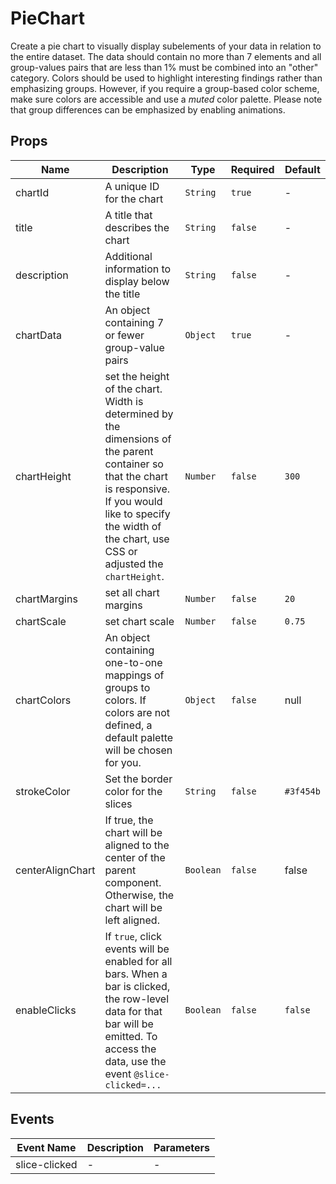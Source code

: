 # PieChart

Create a pie chart to visually display subelements of your data in relation to the entire dataset. The data should contain no more than 7 elements and all group-values pairs that are less than 1% must be combined into an "other" category. Colors should be used to highlight interesting findings rather than emphasizing groups. However, if you require a group-based color scheme, make sure colors are accessible and use a *muted* color palette. Please note that group differences can be emphasized by enabling animations. 

## Props

<!-- @vuese:PieChart:props:start -->
|Name|Description|Type|Required|Default|
|---|---|---|---|---|
|chartId|A unique ID for the chart|`String`|`true`|-|
|title|A title that describes the chart|`String`|`false`|-|
|description|Additional information to display below the title|`String`|`false`|-|
|chartData|An object containing 7 or fewer group-value pairs|`Object`|`true`|-|
|chartHeight|set the height of the chart. Width is determined by the dimensions of the parent container so that the chart is responsive. If you would like to specify the width of the chart, use CSS or adjusted the `chartHeight`.|`Number`|`false`|`300`|
|chartMargins|set all chart margins|`Number`|`false`|`20`|
|chartScale|set chart scale|`Number`|`false`|`0.75`|
|chartColors|An object containing one-to-one mappings of groups to colors. If colors are not defined, a default palette will be chosen for you.|`Object`|`false`|null|
|strokeColor|Set the border color for the slices|`String`|`false`|`#3f454b`|
|centerAlignChart|If true, the chart will be aligned to the center of the parent component. Otherwise, the chart will be left aligned.|`Boolean`|`false`|false|
|enableClicks|If `true`, click events will be enabled for all bars. When a bar is clicked, the row-level data for that bar will be emitted. To access the data, use the event `@slice-clicked=...`|`Boolean`|`false`|`false`|

<!-- @vuese:PieChart:props:end -->


## Events

<!-- @vuese:PieChart:events:start -->
|Event Name|Description|Parameters|
|---|---|---|
|slice-clicked|-|-|

<!-- @vuese:PieChart:events:end -->


